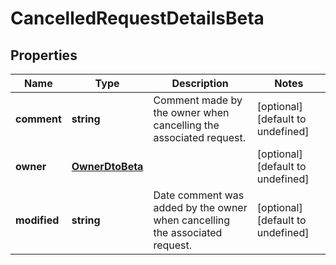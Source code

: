 # CancelledRequestDetailsBeta

## Properties

Name | Type | Description | Notes
------------ | ------------- | ------------- | -------------
**comment** | **string** | Comment made by the owner when cancelling the associated request. | [optional] [default to undefined]
**owner** | [**OwnerDtoBeta**](OwnerDtoBeta.md) |  | [optional] [default to undefined]
**modified** | **string** | Date comment was added by the owner when cancelling the associated request. | [optional] [default to undefined]

